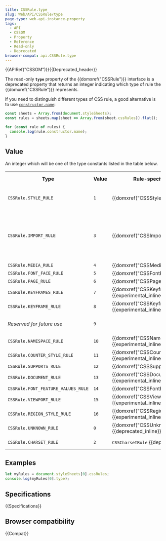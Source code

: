 ```yaml
---
title: CSSRule.type
slug: Web/API/CSSRule/type
page-type: web-api-instance-property
tags:
  - API
  - CSSOM
  - Property
  - Reference
  - Read-only
  - Deprecated
browser-compat: api.CSSRule.type
---
```

{{APIRef("CSSOM")}}{{Deprecated_header}}

The read-only **`type`** property of the
{{domxref("CSSRule")}} interface is a deprecated property that returns an integer
indicating which type of rule the {{domxref("CSSRule")}} represents.

If you need to distinguish different types of CSS rule, a good alternative is to use [`constructor.name`](/en-US/docs/Web/JavaScript/Reference/Global_Objects/Function/name):

```js
const sheets = Array.from(document.styleSheets);
const rules = sheets.map(sheet => Array.from(sheet.cssRules)).flat();

for (const rule of rules) {
  console.log(rule.constructor.name);
}
```

## Value

An integer which will be one of the type constants listed in the table below.

<table class="no-markdown">
  <tbody>
    <tr>
      <th>Type</th>
      <th>Value</th>
      <th>Rule-specific interface</th>
      <th>Comments and examples</th>
    </tr>
    <tr>
      <td><code>CSSRule.STYLE_RULE</code></td>
      <td><code>1</code></td>
      <td>{{domxref("CSSStyleRule")}}</td>
      <td>
        The most common kind of rule:<br /><code
          >selector { prop1: val1; prop2: val2; }</code
        >
      </td>
    </tr>
    <tr>
      <td><code>CSSRule.IMPORT_RULE</code></td>
      <td><code>3</code></td>
      <td>{{domxref("CSSImportRule")}}</td>
      <td>
        An {{cssxref("@import")}} rule. (Until the documentation is
        completed, see the interface definition in the Mozilla source code:
        <a
          href="http://mxr.mozilla.org/mozilla-central/source/dom/interfaces/css/nsIDOMCSSImportRule.idl#9"
          >nsIDOMCSSImportRule</a
        >.)
      </td>
    </tr>
    <tr>
      <td><code>CSSRule.MEDIA_RULE</code></td>
      <td><code>4</code></td>
      <td>{{domxref("CSSMediaRule")}}</td>
      <td></td>
    </tr>
    <tr>
      <td><code>CSSRule.FONT_FACE_RULE</code></td>
      <td><code>5</code></td>
      <td>{{domxref("CSSFontFaceRule")}}</td>
      <td></td>
    </tr>
    <tr>
      <td><code>CSSRule.PAGE_RULE</code></td>
      <td><code>6</code></td>
      <td>{{domxref("CSSPageRule")}}</td>
      <td></td>
    </tr>
    <tr>
      <td><code>CSSRule.KEYFRAMES_RULE</code></td>
      <td><code>7</code></td>
      <td>
        {{domxref("CSSKeyframesRule")}}
        {{experimental_inline}}
      </td>
      <td></td>
    </tr>
    <tr>
      <td><code>CSSRule.KEYFRAME_RULE</code></td>
      <td><code>8</code></td>
      <td>
        {{domxref("CSSKeyframeRule")}}
        {{experimental_inline}}
      </td>
      <td></td>
    </tr>
    <tr>
      <td><em>Reserved for future use</em></td>
      <td><code>9</code></td>
      <td></td>
      <td>Should be used to define color profiles in the future</td>
    </tr>
    <tr>
      <td><code>CSSRule.NAMESPACE_RULE</code></td>
      <td><code>10</code></td>
      <td>
        {{domxref("CSSNamespaceRule")}}
        {{experimental_inline}}
      </td>
      <td></td>
    </tr>
    <tr>
      <td><code>CSSRule.COUNTER_STYLE_RULE</code></td>
      <td><code>11</code></td>
      <td>
        {{domxref("CSSCounterStyleRule")}}
        {{experimental_inline}}
      </td>
      <td></td>
    </tr>
    <tr>
      <td><code>CSSRule.SUPPORTS_RULE</code></td>
      <td><code>12</code></td>
      <td>{{domxref("CSSSupportsRule")}}</td>
      <td></td>
    </tr>
    <tr>
      <td><code>CSSRule.DOCUMENT_RULE</code></td>
      <td><code>13</code></td>
      <td>
        {{domxref("CSSDocumentRule")}}
        {{experimental_inline}}
      </td>
      <td></td>
    </tr>
    <tr>
      <td><code>CSSRule.FONT_FEATURE_VALUES_RULE</code></td>
      <td><code>14</code></td>
      <td>{{domxref("CSSFontFeatureValuesRule")}}</td>
      <td></td>
    </tr>
    <tr>
      <td><code>CSSRule.VIEWPORT_RULE</code></td>
      <td><code>15</code></td>
      <td>
        {{domxref("CSSViewportRule")}}
        {{experimental_inline}}
      </td>
      <td></td>
    </tr>
    <tr>
      <td><code>CSSRule.REGION_STYLE_RULE</code></td>
      <td><code>16</code></td>
      <td>
        {{domxref("CSSRegionStyleRule")}}
        {{experimental_inline}}
      </td>
      <td></td>
    </tr>
    <tr>
      <td><code>CSSRule.UNKNOWN_RULE</code></td>
      <td><code>0</code></td>
      <td>
        {{domxref("CSSUnknownRule")}} {{deprecated_inline}}
      </td>
      <td></td>
    </tr>
    <tr>
      <td><code>CSSRule.CHARSET_RULE</code></td>
      <td><code>2</code></td>
      <td><code>CSSCharsetRule</code> {{deprecated_inline}}</td>
      <td>(Removed in most browsers.)</td>
    </tr>
  </tbody>
</table>

## Examples

```js
let myRules = document.styleSheets[0].cssRules;
console.log(myRules[0].type);
```

## Specifications

{{Specifications}}

## Browser compatibility

{{Compat}}
